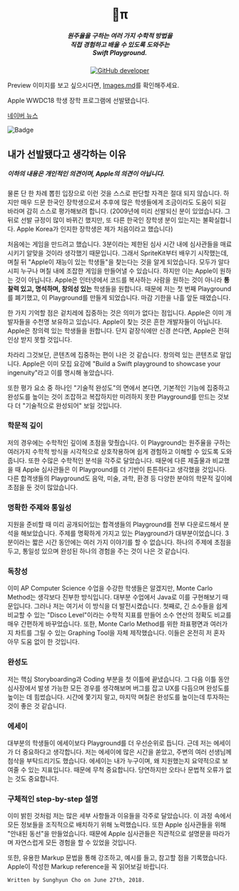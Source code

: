 <h1 align="center">π</h1>
<h5 align="center">원주율을 구하는 여러 가지 수학적 방법을<br>직접 경험하고 배울 수 있도록 도와주는<br>Swift Playground.</h5>


[<p align = "center">![GitHub developer](https://img.shields.io/badge/Developer-Sunghyun%20Cho-Red.svg)](https://github.com/anaclumos)

Preview 이미지를 보고 싶으시다면, [Images.md](https://github.com/anaclumos/WWDC2018-Scholarship-Submission/blob/master/Images.md)를 확인해주세요.

Apple WWDC18 학생 장학 프로그램에 선발됐습니다.

[네이버 뉴스](https://news.naver.com/main/read.nhn?mode=LSD&mid=sec&sid1=105&oid=293&aid=0000022478)

![Badge](https://github.com/anaclumos/WWDC2018-Scholarship-Submission/blob/master/Badge.jpg)

## 내가 선발됐다고 생각하는 이유

##### 이하의 내용은 개인적인 의견이며, Apple의 의견이 아닙니다.

물론 단 한 차례 뽑힌 입장으로 이런 것을 스스로 판단할 자격은 절대 되지 않습니다. 하지만 매우 드문 한국인 장학생으로서 추후에 많은 학생들에게 조금이라도 도움이 되길 바라며 감히 스스로 평가해보려 합니다. (2009년에 미리 선발되신 분이 있었습니다. 그 뒤로 선발 규정이 많이 바뀌긴 했지만, 또 다른 한국인 장학생 분이 있는지는 불확실합니다. Apple Korea가 인지한 장학생은 제가 처음이라고 했습니다)

처음에는 게임을 만드려고 했습니다. 3분이라는 제한된 심사 시간 내에 심사관들을 매료시키기 알맞을 것이라 생각했기 때문입니다. 그래서 SpriteKit부터 배우기 시작했는데, 며칠 뒤 "Apple이 재능이 있는 학생들"을 찾는다는 것을 알게 되었습니다. 모두가 알다시피 누구나 며칠 내에 조잡한 게임을 만들어낼 수 있습니다. 하지만 이는 Apple이 원하는 것이 아닙니다. Apple은 인터넷에서 코드를 복사하는 사람을 원하는 것이 아니라 **통찰력 있고, 명석하며, 창의성 있는** 학생들을 원합니다. 때문에 저는 첫 번째 Playground를 폐기했고, 이 Playground를 만들게 되었습니다. 마감 기한을 나흘 앞둔 때였습니다.

한 가지 기억할 점은 겉치레에 집중하는 것은 의미가 없다는 점입니다. Apple은 이미 개발자들을 수천명 보유하고 있습니다. Apple이 찾는 것은 흔한 개발자들이 아닙니다. Apple은 창의력 있는 학생들을 원합니다. 단지 겉장식에만 신경 쓴다면, Apple은 전혀 인상 받지 못할 것입니다.

차라리 그것보단, 콘텐츠에 집중하는 편이 나은 것 같습니다. 창의력 있는 콘텐츠로 말입니다. Apple은 이미 모집 요강에 "Build a Swift playground to showcase your ingenuity"라고 이를 명시해 놓았습니다.

또한 평가 요소 중 하나인 "기술적 완성도"의 면에서 본다면, 기본적인 기능에 집중하고 완성도를 높이는 것이 조잡하고 복잡하지만 미려하지 못한 Playground를 만드는 것보다 더 "기술적으로 완성되어" 보일 것입니다.

### 학문적 깊이
저의 경우에는 수학적인 깊이에 초점을 맞췄습니다. 이 Playground는 원주율을 구하는 여러가지 수학적 방식을 시각적으로 상호작용하며 쉽게 경험하고 이해할 수 있도록 도와줍니다. 또한 수많은 수학적인 분석을 각주로 달았습니다. 때문에 다른 제출물과 비교했을 때 Apple 심사관들은 이 Playground를 더 기반이 튼튼하다고 생각했을 것입니다. 다른 합격생들의 Playground도 음악, 미술, 과학, 환경 등 다양한 분야의 학문적 깊이에 초점을 둔 것이 많았습니다.

### 명확한 주제와 통일성
지원을 준비할 때 미리 공개되어있는 합격생들의 Playground를 전부 다운로드해서 분석을 해보았습니다. 주제를 명확하게 가지고 있는 Playground가 대부분이었습니다. 3분이라는 짧은 시간 동안에는 여러 가지 이야기를 할 수 없습니다. 하나의 주제에 초점을 두고, 통일성 있으며 완성된 하나의 경험을 주는 것이 나은 것 같습니다.

### 독창성
이미 AP Computer Science 수업을 수강한 학생들은 알겠지만, Monte Carlo Method는 생각보다 진부한 방식입니다. 대부분 수업에서 Java로 이를 구현해보기 때문입니다. 그러나 저는 여기서 이 방식을 더 발전시켰습니다. 첫째로, 긴 소수들을 쉽게 비교할 수 있는 "Disco Level"이라는 수학적 지표를 만들어 소수 연산의 정확도 비교를 매우 간편하게 바꾸었습니다. 또한, Monte Carlo Method를 위한 좌표평면과 여러가지 차트를 그릴 수 있는 Graphing Tool을 자체 제작했습니다. 이들은 온전히 저 혼자 아무 도움 없이 한 것입니다.

### 완성도
저는 핵심 Storyboarding과 Coding 부분을 첫 이틀에 끝냈습니다. 그 다음 이틀 동안 심사장에서 발생 가능한 모든 경우를 생각해보며 버그를 잡고 UX를 다듬으며 완성도를 높이는 데 힘썼습니다. 시간에 쫓기지 말고, 마지막 며칠은 완성도를 높이는데 투자하는 것이 좋은 것 같습니다.

### 에세이
대부분의 학생들이 에세이보다 Playground를 더 우선순위로 듭니다. 근데 저는 에세이가 더 중요하다고 생각합니다. 저는 에세이에 많은 시간을 쏟았고, 주변의 여러 선생님께 첨삭을 부탁드리기도 했습니다. 에세이는 내가 누구이며, 왜 지원했는지 요약적으로 보여줄 수 있는 지표입니다. 때문에 무척 중요합니다. 당연하지만 오타나 문법적 오류가 없는 것도 중요합니다.

### 구체적인 step-by-step 설명
이미 밝힌 것처럼 저는 많은 세부 사항들과 이유들을 각주로 달았습니다. 이 과정 속에서 모든 정보들을 조직적으로 배치하기 위해 노력했습니다. 또한 Apple 심사관들을 위해 "안내된 동선"을 만들었습니다. 때문에 Apple 심사관들은 직관적으로 설명문을 따라가며 자연스럽게 모든 경험을 할 수 있었을 것입니다. 

또한, 유용한 Markup 문법을 통해 강조하고, 예시를 들고, 참고할 점을 기록했습니다. Apple이 작성한 Markup reference을 꼭 읽어보길 바랍니다.


    Written by Sunghyun Cho on June 27th, 2018.